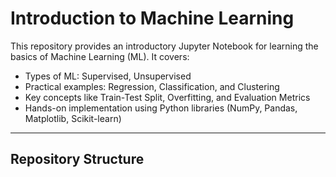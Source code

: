# Introduction to Machine Learning

This repository provides an introductory Jupyter Notebook for learning the basics of Machine Learning (ML). It covers:

- Types of ML: Supervised, Unsupervised
- Practical examples: Regression, Classification, and Clustering
- Key concepts like Train-Test Split, Overfitting, and Evaluation Metrics
- Hands-on implementation using Python libraries (NumPy, Pandas, Matplotlib, Scikit-learn)

---

## Repository Structure

